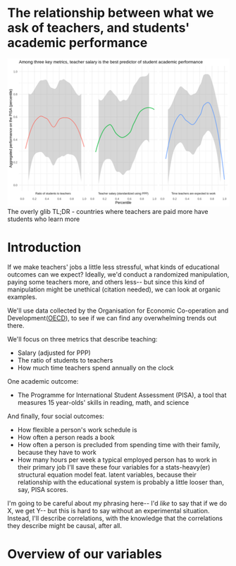 # The relationship between what we ask of teachers, and students' academic performance
![Summary](summary.png)
The overly glib TL;DR - countries where teachers are paid more have students who learn more

# Introduction

If we make teachers\' jobs a little less stressful, what kinds of educational outcomes can we expect?
Ideally, we'd conduct a randomized manipulation, paying some teachers more, and others less-- but since this kind of manipulation might be unethical (citation needed), we can look at organic examples.

We'll use data collected by the Organisation for Economic Co-operation and Development([OECD](https://en.wikipedia.org/wiki/OECD)), to see if we can find any overwhelming trends out there.

We'll focus on three metrics that describe teaching:
- Salary (adjusted for PPP)
- The ratio of students to teachers
- How much time teachers spend annually on the clock

One academic outcome: 
- The Programme for International Student Assessment (PISA), a tool that measures 15 year-olds' skills in reading, math, and science

And finally, four social outcomes:
- How flexible a person's work schedule is
- How often a person reads a book
- How often a person is precluded from spending time with their family, because they have to work
- How many hours per week a typical employed person has to work in their primary job
I'll save these four variables for a stats-heavy(er) structural equation model feat. latent variables, because their relationship with the educational system is probably a little looser than, say, PISA scores.

I'm going to be careful about my phrasing here-- I'd _like_ to say that if we do X, we get Y-- but this is hard to say without an experimental situation. 
Instead, I'll describe correlations, with the knowledge that the correlations they describe might be causal, after all.

# Overview of our variables
